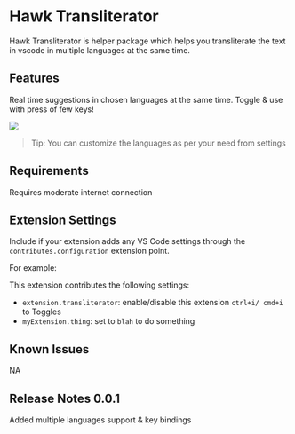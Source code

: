 # Hawk Transliterator

Hawk Transliterator is helper package which helps you transliterate the text in vscode in multiple languages at the same time.

## Features

Real time suggestions in chosen languages at the same time. Toggle & use with press of few keys!

<img src="https://i.imgur.com/Lg0gqtw.png" />

> Tip: You can customize the languages as per your need from settings

## Requirements

Requires moderate internet connection

## Extension Settings

Include if your extension adds any VS Code settings through the `contributes.configuration` extension point.

For example:

This extension contributes the following settings:

- `extension.transliterator`: enable/disable this extension `ctrl+i/ cmd+i` to Toggles
- `myExtension.thing`: set to `blah` to do something

## Known Issues

NA

## Release Notes 0.0.1

Added multiple languages support & key bindings
